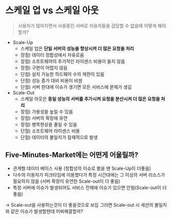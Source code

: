 # 스케일 업 vs 스케일 아웃

> 사용자가 많아지면서 사용중인 서버로 이용자들을 감당할 수 없을때 어떻게 해야 할까?

- Scale-Up
    - 스케일 업은 **단일 서버의 성능을 향상시켜 더 많은 요청을 처리**
    - 장점) 데이터 정합성에서 자유로움
    - 장점) 소프트웨어의 추가적인 라이센스 비용이 들지 않음
    - 장점) 구현이 어렵지 않음
    - 단점) 설치 가능한 하드웨어 수의 제한이 있음
    - 단점) 성능 증가 대비 비용이 비쌈
    - 단점) 서버 한대에 이슈가 생기면 모든 서비스에 문제가 생김
- Scale-Out
    - 스케일 아웃은 **동일 성능의 서버를 추가시켜 요청을 분산시켜 더 많은 요청을 처리**
    - 장점) 가용성을 높일 수 있음
    - 장점) 서버의 확장에 유연
    - 장점) 병목현상을 줄일 수 있음
    - 단점) 소프트웨어 라이센스 비용
    - 단점) 데이터의 불일치가 잠재적으로 발생

## Five-Minutes-Market에는 어떤게 어울릴까?

- 관계형 데이터 베이스 사용 (정합성의 이슈로 봤을 땐 Scale-Up이 더좋음)
- 다수의 이용자가 피크타임에 이용했다가 특정 시간대에는 그 이상의 서버 리소스가 필요하지 않음 (서버 확장이 유연한 Scale-out이 더 좋음)
- 특정 서버에 이슈가 발생되어도 서비스 전체에 이슈가 있으면 안됨(Scale-out이 더 좋음)

-> Scale-out을 사용하는것이 더 좋을것으로 보임 그러면 Scale-out 시 세션의 불일치와 같은 이슈가 발생할텐데 어찌해결할까?
